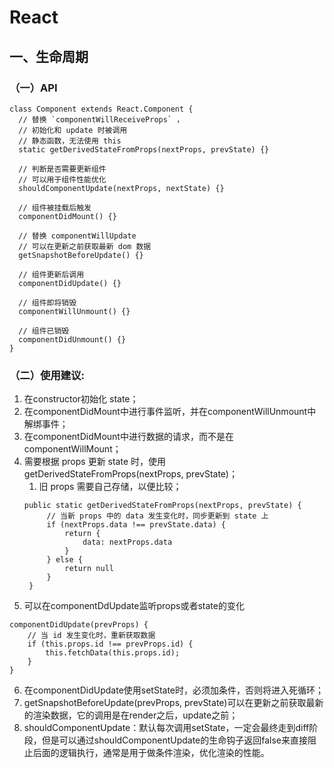 # React
## 一、生命周期
### （一）API
```
class Component extends React.Component {
  // 替换 `componentWillReceiveProps` ，
  // 初始化和 update 时被调用
  // 静态函数，无法使用 this
  static getDerivedStateFromProps(nextProps, prevState) {}
  
  // 判断是否需要更新组件
  // 可以用于组件性能优化
  shouldComponentUpdate(nextProps, nextState) {}
  
  // 组件被挂载后触发
  componentDidMount() {}
  
  // 替换 componentWillUpdate
  // 可以在更新之前获取最新 dom 数据
  getSnapshotBeforeUpdate() {}
  
  // 组件更新后调用
  componentDidUpdate() {}
  
  // 组件即将销毁
  componentWillUnmount() {}
  
  // 组件已销毁
  componentDidUnmount() {}
}
```
### （二）使用建议:
1. 在constructor初始化 state；
2. 在componentDidMount中进行事件监听，并在componentWillUnmount中解绑事件；
3. 在componentDidMount中进行数据的请求，而不是在componentWillMount；
4. 需要根据 props 更新 state 时，使用getDerivedStateFromProps(nextProps, prevState)；
   1. 旧 props 需要自己存储，以便比较；
   ```
   public static getDerivedStateFromProps(nextProps, prevState) {
        // 当新 props 中的 data 发生变化时，同步更新到 state 上
        if (nextProps.data !== prevState.data) {
            return {
                data: nextProps.data
            }
        } else {
            return null
        }
    }
   ```
5. 可以在componentDdUpdate监听props或者state的变化
```
componentDidUpdate(prevProps) {
	// 当 id 发生变化时，重新获取数据
	if (this.props.id !== prevProps.id) {
		this.fetchData(this.props.id);
	}
}
```
6. 在componentDidUpdate使用setState时，必须加条件，否则将进入死循环；
7. getSnapshotBeforeUpdate(prevProps, prevState)可以在更新之前获取最新的渲染数据，它的调用是在render之后，update之前；
8. shouldComponentUpdate：默认每次调用setState，一定会最终走到diff阶段，但是可以通过shouldComponentUpdate的生命钩子返回false来直接阻止后面的逻辑执行，通常是用于做条件渲染，优化渲染的性能。
